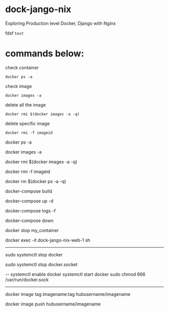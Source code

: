 # dock-jango-nix
Exploring Production level Docker, Django with Nginx

 fdsf `test`

# commands below:

check container
```
docker ps -a
```

check image
```
docker images -a
```
delete all the image
```
docker rmi $(docker images -a -q)
```

delete specific image
```
docker rmi -f imageid
```
docker ps -a

docker images -a

docker rmi $(docker images -a -q)

docker rmi -f imageid

docker rm $(docker ps -a -q)

docker-compose build

docker-compose up -d

docker-compose logs -f


docker-compose down

docker stop my_container

docker exec -it dock-jango-nix-web-1 sh



---

sudo systemctl stop docker

sudo systemctl stop docker.socket

--
systemctl enable docker
systemctl start docker
sudo chmod 666 /var/run/docker.sock

---





docker image tag imagename:tag hubusername/imagename

docker image push hubusername/imagename
